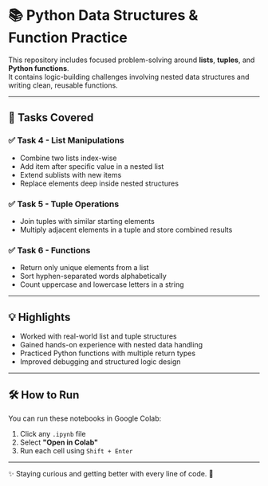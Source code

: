 # 📚 Python Data Structures & Function Practice

This repository includes focused problem-solving around **lists**, **tuples**, and **Python functions**.  
It contains logic-building challenges involving nested data structures and writing clean, reusable functions.

---

## 🧠 Tasks Covered

### ✅ Task 4 - List Manipulations
- Combine two lists index-wise
- Add item after specific value in a nested list
- Extend sublists with new items
- Replace elements deep inside nested structures

### ✅ Task 5 - Tuple Operations
- Join tuples with similar starting elements
- Multiply adjacent elements in a tuple and store combined results

### ✅ Task 6 - Functions
- Return only unique elements from a list
- Sort hyphen-separated words alphabetically
- Count uppercase and lowercase letters in a string

---

## 💡 Highlights

- Worked with real-world list and tuple structures
- Gained hands-on experience with nested data handling
- Practiced Python functions with multiple return types
- Improved debugging and structured logic design

---

## 🛠️ How to Run

You can run these notebooks in Google Colab:  
1. Click any `.ipynb` file  
2. Select **"Open in Colab"**  
3. Run each cell using `Shift + Enter`

---

✨ Staying curious and getting better with every line of code. 🚀
